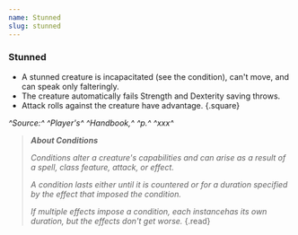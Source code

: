 ```yaml
---
name: Stunned
slug: stunned
---
```


### Stunned
- A stunned creature is incapacitated (see the condition), can't move, and can speak only falteringly.
- The creature automatically fails Strength and Dexterity saving throws.
- Attack rolls against the creature have advantage.
{.square}

*^Source:^ ^Player's^ ^Handbook,^ ^p.^ ^xxx^*


> ***About Conditions***
> 
> *Conditions alter a creature's capabilities and can arise as a result of a spell, class feature, attack, or effect.*
>
> *A condition lasts either until it is countered or for a duration specified by the effect that imposed the condition.*
> 
> *If multiple effects impose a condition, each instancehas its own duration, but the effects don't get worse.*
{.read}